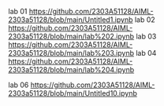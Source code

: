 lab 01 https://github.com/2303A51128/AIML-2303a51128/blob/main/Untitled1.ipynb
lab 02 https://github.com/2303A51128/AIML-2303a51128/blob/main/lab%202.ipynb
lab 03 https://github.com/2303A51128/AIML-2303a51128/blob/main/lab%203.ipynb
lab 04 https://github.com/2303A51128/AIML-2303a51128/blob/main/lab%204.ipynb

lab 06 https://github.com/2303A51128/AIML-2303a51128/blob/main/Untitled10.ipynb
